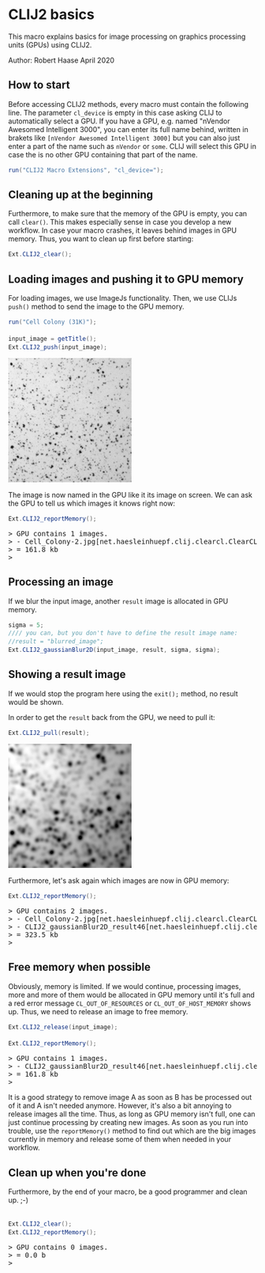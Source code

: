 

# CLIJ2 basics

This macro explains basics for image processing on graphics processing units (GPUs) using CLIJ2.

Author: Robert Haase
        April 2020


## How to start
Before accessing CLIJ2 methods, every macro must contain the following line. The parameter `cl_device`
is empty in this case asking CLIJ to automatically select a GPU. If you have a GPU, e.g. named
"nVendor Awesomed Intelligent 3000", you can enter its full name behind, written in brakets like 
`[nVendor Awesomed Intelligent 3000]` but you can also just enter a part of the name such as `nVendor` 
or `some`. CLIJ will select this GPU in case the is no other GPU containing that part of the name.

```java
run("CLIJ2 Macro Extensions", "cl_device=");
```


## Cleaning up at the beginning
Furthermore, to make sure that the memory of the GPU is empty, you can call `clear()`. This makes especially 
sense in case you develop a new workflow. In case your macro crashes, it leaves behind images in 
GPU memory. Thus, you want to clean up first before starting:

```java
Ext.CLIJ2_clear();
```

## Loading images and pushing it to GPU memory

For loading images, we use ImageJs functionality. Then, we use CLIJs `push()` method to send the 
image to the GPU memory.

```java
run("Cell Colony (31K)");

input_image = getTitle();
Ext.CLIJ2_push(input_image);
```
<a href="image_1587403227407.png"><img src="image_1587403227407.png" width="250" alt="Cell_Colony-2.jpg"/></a>

The image is now named in the GPU like it its image on screen. We can ask the GPU to tell us 
which images it knows right now: 

```java
Ext.CLIJ2_reportMemory();
```
<pre>
> GPU contains 1 images.
> - Cell_Colony-2.jpg[net.haesleinhuepf.clij.clearcl.ClearCLPeerPointer@3dbc6b0e] 161.8 kb
> = 161.8 kb
>  
</pre>

## Processing an image
If we blur the input image, another `result` image is allocated in GPU memory.

```java
sigma = 5;
//// you can, but you don't have to define the result image name:
//result = "blurred_image"; 
Ext.CLIJ2_gaussianBlur2D(input_image, result, sigma, sigma);
```

## Showing a result image
If we would stop the program here using the `exit();` method, no result would be shown.

In order to get the `result` back from the GPU, we need to pull it:

```java
Ext.CLIJ2_pull(result);
```
<a href="image_1587403227857.png"><img src="image_1587403227857.png" width="250" alt="CLIJ2_gaussianBlur2D_result46"/></a>

Furthermore, let's ask again which images are now in GPU memory:

```java
Ext.CLIJ2_reportMemory();
```
<pre>
> GPU contains 2 images.
> - Cell_Colony-2.jpg[net.haesleinhuepf.clij.clearcl.ClearCLPeerPointer@3dbc6b0e] 161.8 kb
> - CLIJ2_gaussianBlur2D_result46[net.haesleinhuepf.clij.clearcl.ClearCLPeerPointer@4111efae] 161.8 kb
> = 323.5 kb
>  
</pre>

## Free memory when possible
Obviously, memory is limited. If we would continue, processing images, more and more of 
them would be allocated in GPU memory until it's full and a red error message 
`CL_OUT_OF_RESOURCES` or `CL_OUT_OF_HOST_MEMORY`
shows up. Thus, we need to release an image to free memory. 

```java
Ext.CLIJ2_release(input_image);

Ext.CLIJ2_reportMemory();
```
<pre>
> GPU contains 1 images.
> - CLIJ2_gaussianBlur2D_result46[net.haesleinhuepf.clij.clearcl.ClearCLPeerPointer@4111efae] 161.8 kb
> = 161.8 kb
>  
</pre>

It is a good strategy to remove image A as soon as B has be processed out of it and A isn't needed anymore. 
However, it's also a bit annoying to release images all the time. Thus, as long as GPU memory isn't full,
one can just continue processing by creating new images. As soon as you run into trouble, use the 
`reportMemory()` method to find out which are the big images currently in memory and release some of them
when needed in your workflow. 

## Clean up when you're done
Furthermore, by the end of your macro, be a good programmer and clean up. ;-)

```java

Ext.CLIJ2_clear();
Ext.CLIJ2_reportMemory();

```
<pre>
> GPU contains 0 images.
> = 0.0 b
>  
</pre>



```
```
